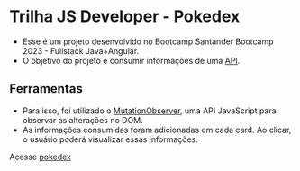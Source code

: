 # Trilha JS Developer - Pokedex

- Esse é um projeto desenvolvido no Bootcamp Santander Bootcamp 2023 - Fullstack Java+Angular.
- O objetivo do projeto é consumir informações de uma [API](https://pokeapi.co).

## Ferramentas

- Para isso, foi utilizado o [MutationObserver](https://developer.mozilla.org/pt-BR/docs/Web/API/MutationObserver), uma API JavaScript para observar as alterações no DOM.
- As informações consumidas foram adicionadas em cada card. Ao clicar, o usuário poderá visualizar essas informações.


Acesse [pokedex](https://courageous-cannoli-cff512.netlify.app)
